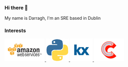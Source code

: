 ### Hi there 👋

My name is Darragh, I'm an SRE based in Dublin 

### Interests
  
 <p float="left">
  <a href="https://aws.amazon.com/" target="_blank" title="aws">
    <img src="https://raw.githubusercontent.com/Aadghrr/Aadghrr/master/assets/aws.gif"  height="75" />
  </a>
   <a href="https://www.python.org/" target="_blank" title="python">
    <img src="https://raw.githubusercontent.com/Aadghrr/Aadghrr/master/assets/python.gif"  height="75" />
  </a>
    <a href="https://www.kx.com/" target="_blank" title="k">
    <img src="https://raw.githubusercontent.com/Aadghrr/Aadghrr/master/assets/kx.png"  height="75" />
  </a>
   <a href="https://gcc.gnu.org/" target="_blank" title="c">
    <img src="https://raw.githubusercontent.com/Aadghrr/Aadghrr/master/assets/c.gif"  height="75" />
  </a>
 </p>
 


<!--
**Aadghrr/Aadghrr** is a ✨ _special_ ✨ repository because its `README.md` (this file) appears on your GitHub profile.

Here are some ideas to get you started:

- 🔭 I’m currently working on ...
- 🌱 I’m currently learning ...
- 👯 I’m looking to collaborate on ...
- 🤔 I’m looking for help with ...
- 💬 Ask me about ...
- 📫 How to reach me: ...
- 😄 Pronouns: ...
- ⚡ Fun fact: ...
-->
